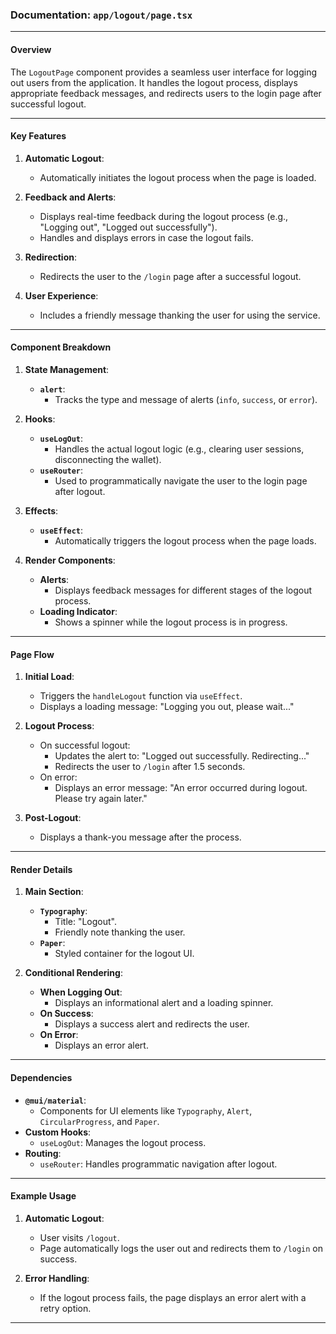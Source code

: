### Documentation: `app/logout/page.tsx`

---

#### **Overview**
The `LogoutPage` component provides a seamless user interface for logging out users from the application. It handles the logout process, displays appropriate feedback messages, and redirects users to the login page after successful logout.

---

#### **Key Features**
1. **Automatic Logout**:
   - Automatically initiates the logout process when the page is loaded.

2. **Feedback and Alerts**:
   - Displays real-time feedback during the logout process (e.g., "Logging out", "Logged out successfully").
   - Handles and displays errors in case the logout fails.

3. **Redirection**:
   - Redirects the user to the `/login` page after a successful logout.

4. **User Experience**:
   - Includes a friendly message thanking the user for using the service.

---

#### **Component Breakdown**

1. **State Management**:
   - **`alert`**:
     - Tracks the type and message of alerts (`info`, `success`, or `error`).

2. **Hooks**:
   - **`useLogOut`**:
     - Handles the actual logout logic (e.g., clearing user sessions, disconnecting the wallet).
   - **`useRouter`**:
     - Used to programmatically navigate the user to the login page after logout.

3. **Effects**:
   - **`useEffect`**:
     - Automatically triggers the logout process when the page loads.

4. **Render Components**:
   - **Alerts**:
     - Displays feedback messages for different stages of the logout process.
   - **Loading Indicator**:
     - Shows a spinner while the logout process is in progress.

---

#### **Page Flow**

1. **Initial Load**:
   - Triggers the `handleLogout` function via `useEffect`.
   - Displays a loading message: "Logging you out, please wait..."

2. **Logout Process**:
   - On successful logout:
     - Updates the alert to: "Logged out successfully. Redirecting..."
     - Redirects the user to `/login` after 1.5 seconds.
   - On error:
     - Displays an error message: "An error occurred during logout. Please try again later."

3. **Post-Logout**:
   - Displays a thank-you message after the process.

---

#### **Render Details**

1. **Main Section**:
   - **`Typography`**:
     - Title: "Logout".
     - Friendly note thanking the user.
   - **`Paper`**:
     - Styled container for the logout UI.

2. **Conditional Rendering**:
   - **When Logging Out**:
     - Displays an informational alert and a loading spinner.
   - **On Success**:
     - Displays a success alert and redirects the user.
   - **On Error**:
     - Displays an error alert.

---

#### **Dependencies**
- **`@mui/material`**:
  - Components for UI elements like `Typography`, `Alert`, `CircularProgress`, and `Paper`.
- **Custom Hooks**:
  - `useLogOut`: Manages the logout process.
- **Routing**:
  - `useRouter`: Handles programmatic navigation after logout.

---

#### **Example Usage**

1. **Automatic Logout**:
   - User visits `/logout`.
   - Page automatically logs the user out and redirects them to `/login` on success.

2. **Error Handling**:
   - If the logout process fails, the page displays an error alert with a retry option.

---
